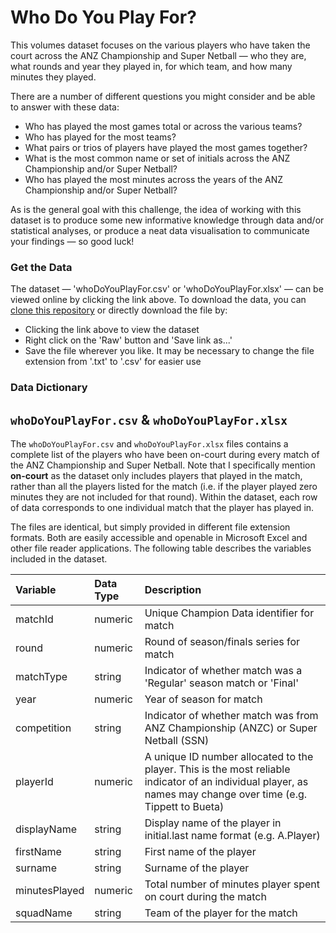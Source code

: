 # Who Do You Play For?

This volumes dataset focuses on the various players who have taken the court across the ANZ Championship and Super Netball — who they are, what rounds and year they played in, for which team, and how many minutes they played. 

There are a number of different questions you might consider and be able to answer with these data:

- Who has played the most games total or across the various teams? 
- Who has played for the most teams?
- What pairs or trios of players have played the most games together?
- What is the most common name or set of initials across the ANZ Championship and/or Super Netball?
- Who has played the most minutes across the years of the ANZ Championship and/or Super Netball?

As is the general goal with this challenge, the idea of working with this dataset is to produce some new informative knowledge through data and/or statistical analyses, or produce a neat data visualisation to communicate your findings — so good luck! 

### Get the Data

The dataset — 'whoDoYouPlayFor.csv' or 'whoDoYouPlayFor.xlsx' — can be viewed online by clicking the link above. To download the data, you can [clone this repository](https://docs.github.com/en/github/creating-cloning-and-archiving-repositories/cloning-a-repository-from-github/cloning-a-repository) or directly download the file by:
- Clicking the link above to view the dataset
- Right click on the 'Raw' button and 'Save link as...'
- Save the file wherever you like. It may be necessary to change the file extension from '.txt' to '.csv' for easier use

### Data Dictionary

## `whoDoYouPlayFor.csv` & `whoDoYouPlayFor.xlsx`

The `whoDoYouPlayFor.csv` and `whoDoYouPlayFor.xlsx` files contains a complete list of the players who have been on-court during every match of the ANZ Championship and Super Netball. Note that I specifically mention **on-court** as the dataset only includes players that played in the match, rather than all the players listed for the match (i.e. if the player played zero minutes they are not included for that round). Within the dataset, each row of data corresponds to one individual match that the player has played in.

The files are identical, but simply provided in different file extension formats. Both are easily accessible and openable in Microsoft Excel and other file reader applications.  The following table describes the variables included in the dataset.

|Variable         |Data Type |Description |
|:----------------|:---------|:-----------|
|matchId	|numeric	| Unique Champion Data identifier for match	|
|round             |numeric    | Round of season/finals series for match                                    |
|matchType             |string    | Indicator of whether match was a 'Regular' season match or 'Final'                                    |
|year           |numeric   | Year of season for match                                     |
|competition           |string   | Indicator of whether match was from ANZ Championship (ANZC) or Super Netball (SSN)                                     |
|playerId              |numeric   | A unique ID number allocated to the player. This is the most reliable indicator of an individual player, as names may change over time (e.g. Tippett to Bueta) |
|displayName             |string   | Display name of the player in initial.last name format (e.g. A.Player) |
|firstName               |string   | First name of the player                                     |
|surname               |string   | Surname of the player                                        |
|minutesPlayed            |numeric   | Total number of minutes player spent on court during the match |
|squadName |string | Team of the player for the match |